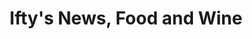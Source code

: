 ---
title: "Ifty's News, Food and Wine"
url: /alfreton/iftys-news-food-and-wine/
shop: Zeitungen
---